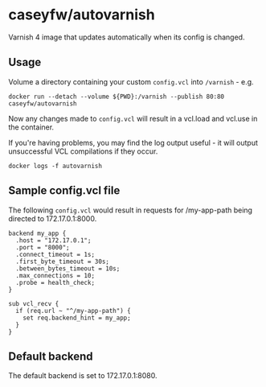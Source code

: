 # caseyfw/autovarnish

Varnish 4 image that updates automatically when its config is changed.

## Usage

Volume a directory containing your custom `config.vcl` into `/varnish` - e.g.

```
docker run --detach --volume ${PWD}:/varnish --publish 80:80 caseyfw/autovarnish
```

Now any changes made to `config.vcl` will result in a vcl.load and vcl.use in
the container.

If you're having problems, you may find the log output useful - it will output
unsuccessful VCL compilations if they occur.

```
docker logs -f autovarnish
```

## Sample config.vcl file

The following `config.vcl` would result in requests for /my-app-path being
directed to 172.17.0.1:8000.

```
backend my_app {
  .host = "172.17.0.1";
  .port = "8000";
  .connect_timeout = 1s;
  .first_byte_timeout = 30s;
  .between_bytes_timeout = 10s;
  .max_connections = 10;
  .probe = health_check;
}

sub vcl_recv {
  if (req.url ~ "^/my-app-path") {
    set req.backend_hint = my_app;
  }
}
```

## Default backend

The default backend is set to 172.17.0.1:8080.
